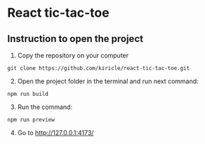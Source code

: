 # React tic-tac-toe

## Instruction to open the project
1. Copy the repository on your computer
```
git clone https://github.com/kiricle/react-tic-tac-toe.git
```
2. Open the project folder in the terminal and run next command:
```
npm run build
```
3. Run the command:
```
npm run preview
```
4. Go to http://127.0.0.1:4173/
